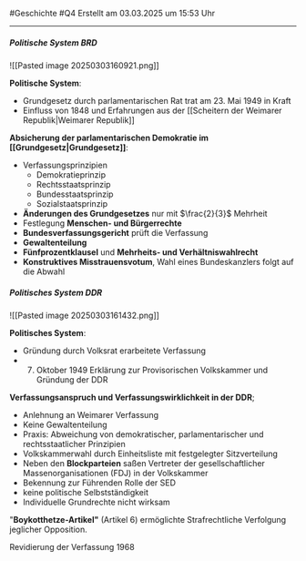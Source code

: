 #Geschichte #Q4 Erstellt am 03.03.2025 um 15:53 Uhr

---

##### Politische System BRD

![[Pasted image 20250303160921.png]]

**Politische System**:
- Grundgesetz durch parlamentarischen Rat trat am 23. Mai 1949 in Kraft
- Einfluss von 1848 und Erfahrungen aus der [[Scheitern der Weimarer Republik|Weimarer Republik]] 

**Absicherung der parlamentarischen Demokratie im [[Grundgesetz|Grundgesetz]]**:
- Verfassungsprinzipien
	- Demokratieprinzip
	- Rechtsstaatsprinzip
	- Bundesstaatsprinzip
	- Sozialstaatsprinzip
- **Änderungen des Grundgesetzes** nur mit $\frac{2}{3}$ Mehrheit
- Festlegung **Menschen- und Bürgerrechte**
- **Bundesverfassungsgericht** prüft die Verfassung
- **Gewaltenteilung**
- **Fünfprozentklausel** und **Mehrheits- und Verhältniswahlrecht**
- **Konstruktives Misstrauensvotum**, Wahl eines Bundeskanzlers folgt auf die Abwahl

##### Politisches System DDR

![[Pasted image 20250303161432.png]]

**Politisches System**:
- Gründung durch Volksrat erarbeitete Verfassung
- 07. Oktober 1949 Erklärung zur Provisorischen Volkskammer und Gründung der DDR

**Verfassungsanspruch und Verfassungswirklichkeit in der DDR**;
- Anlehnung an Weimarer Verfassung
- Keine Gewaltenteilung
- Praxis: Abweichung von demokratischer, parlamentarischer und rechtsstaatlicher Prinzipien
- Volkskammerwahl durch Einheitsliste mit festgelegter Sitzverteilung
- Neben den **Blockparteien** saßen Vertreter der gesellschaftlicher Massenorganisationen (FDJ) in der Volkskammer
- Bekennung zur Führenden Rolle der SED
- keine politische Selbstständigkeit
- Individuelle Grundrechte nicht wirksam

"**Boykotthetze-Artikel"** (Artikel 6) ermöglichte Strafrechtliche Verfolgung jeglicher Opposition.

Revidierung der Verfassung 1968